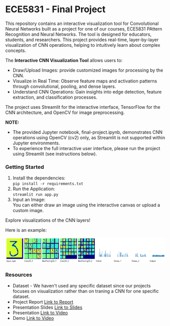 # ECE5831 - Final Project

This repository contains an interactive visualization tool for Convolutional Neural Networks built as a project for one of our courses, ECE5831 PAttern Recognition and Neural Networks. The tool is designed for educators, students, and researchers. This project provides real-time, layer-by-layer visualization of CNN operations, helping to intuitively learn about complex concepts.

The **Interactive CNN Visualization Tool** allows users to:
- Draw/Upload Images: provide customized images for processing by the CNN.
- Visualize in Real Time: Observe feature maps and activation patterns through convolutional, pooling, and dense layers.
- Understand CNN Operations: Gain insights into edge detection, feature extraction, and classification processes.

The project uses Streamlit for the interactive interface, TensorFlow for the CNN architecture, and OpenCV for image preprocessing.

**NOTE:** 
- The provided Jupyter notebook, final-project.ipynb, demonstrates CNN operations using OpenCV (cv2) only, as Streamlit is not supported within Jupyter environments.
- To experience the full interactive user interface, please run the project using Streamlit (see instructions below).

### Getting Started
1. Install the dependencies:\
   `pip install -r requirements.txt`
2. Run the Application:\
   `streamlit run app.py`
3. Input an Image:\
   You can either draw an image using the interactive canvas or upload a custom image. 

Explore visualizations of the CNN layers!

Here is an example:

![Demo.png](demo.png)


### Resources
* Dataset - We haven't used any specific dataset since our projects focuses on visualization rather than on traning a CNN for one specific dataset.
* Project Report [Link to Report](https://drive.google.com/file/d/1ZSVbu-SzPwG6AAwbmZQVQC5BbeE5uFE7/view?usp=drive_link)
* Presentation Slides [Link to Slides](https://drive.google.com/file/d/15AHJgBnLUnZc3_UFvz5YuQexnoxSzG9g/view?usp=drive_link)
* Presentation [Link to Video](https://youtu.be/zHOBiQmFux4)
* Demo [Link to Video](https://drive.google.com/file/d/190AmJZ7Ujdnk0YnIvN8IXVZmh7lTCw5q/view?usp=drive_link)
